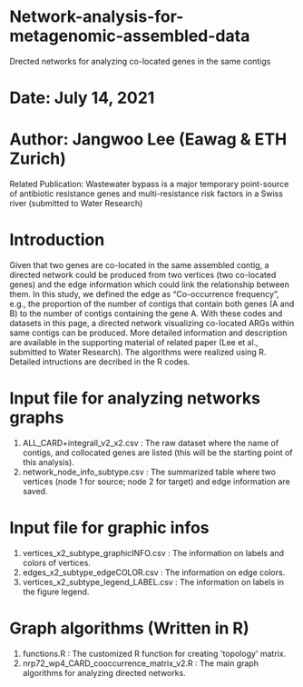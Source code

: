# Network-analysis-for-metagenomic-assembled-data
Drected networks for analyzing co-located genes in the same contigs

# Date: July 14, 2021
# Author: Jangwoo Lee (Eawag & ETH Zurich)
Related Publication: Wastewater bypass is a major temporary point-source of antibiotic resistance genes and multi-resistance risk factors in a Swiss river (submitted to Water Research)

# Introduction
Given that two genes are co-located in the same assembled contig, a directed network could be produced from two vertices (two co-located genes) and the edge information which could link the relationship between them. In this study, we defined the edge as “Co-occurrence frequency”, e.g., the proportion of the number of contigs that contain both genes (A and B) to the number of contigs containing the gene A. With these codes and datasets in this page, a directed network visualizing co-located ARGs within same contigs can be produced. More detailed information and description are available in the supporting material of related paper (Lee et al., submitted to Water Research). The algorithms were realized using R. Detailed intructions are decribed in the R codes.

# Input file for analyzing networks graphs
1) ALL_CARD+integrall_v2_x2.csv : The raw dataset where the name of contigs, and collocated genes are listed (this will be the starting point of this analysis).
2) network_node_info_subtype.csv : The summarized table where two vertices (node 1 for source; node 2 for target) and edge information are saved.

# Input file for graphic infos
1) vertices_x2_subtype_graphicINFO.csv : The information on labels and colors of vertices.
2) edges_x2_subtype_edgeCOLOR.csv : The information on edge colors.
3) vertices_x2_subtype_legend_LABEL.csv : The information on labels in the figure legend.

# Graph algorithms (Written in R)
1) functions.R : The customized R function for creating 'topology' matrix.
2) nrp72_wp4_CARD_cooccurrence_matrix_v2.R : The main graph algorithms for analyzing directed networks.
